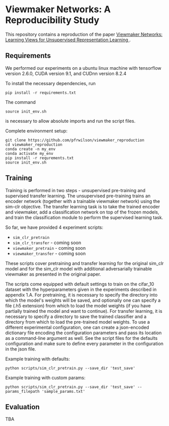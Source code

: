 # Viewmaker Networks: A Reproducibility Study

This repository contains a reproduction of the paper [Viewmaker Networks: Learning Views for Unsupervised Representation Learning ](https://arxiv.org/abs/2010.07432). 

## Requirements

We performed our experiments on a ubuntu linux machine with tensorflow version 2.6.0, CUDA version 9.1, and CUDnn version 8.2.4

To install the necessary dependencies, run 
```
pip install -r requirements.txt
```

The command
```
source init_env.sh
```
is necessary to allow absolute imports and run the script files. 

Complete environment setup:
```setup
git clone https://github.com/pfrwilson/viewmaker_reproduction
cd viewmaker_reproduction
conda create -n my_env
conda activate my_env
pip install -r requrements.txt
source init_env.sh
```


## Training

Training is performed in two steps - unsupervised pre-training and supervised transfer learning. The unsupervised pre-training trains an encoder network (together with a trainable viewmaker network) using the sim-clr objective. The transfer learning task is to take the trained encoder and viewmaker, add a classification network on top of the frozen models, and train the classification module to perform the supervised learning task. 

So far, we have provided 4 experiment scripts:
- `sim_clr_pretrain`
- `sim_clr_transfer` - coming soon
- `viewmaker_pretrain` - coming soon
- `viewmaker_transfer` - coming soon

These scripts cover pretraining and transfer learning for the original sim_clr model and for the sim_clr model with additional adversarially trainable viewmaker as presented in the original paper. 

The scripts come equipped with default settings to train on the cifar_10 dataset with the hyperparameters given in the experiments described in appendix 1.A. For pretraining, it is necessary to specify the directory into which the model's weights will be saved, and optionally one can specify a file (.h5 extension) from which to load the model weights (if you have partially trained the model and want to continue). For transfer learning, it is necessary to specify a directory to save the trained classifier and a directory from which to load the pre-trained model weights. To use a different experimental configuration, one can create a json-encoded dictionary file encoding the configuration parameters and pass its location as a command-line argument as well. See the script files for the defaults configuration and make sure to define every parameter in the configuration in the json file.

Example training with defaults:
```
python scripts/sim_clr_pretrain.py --save_dir 'test_save' 
```
Example training with custom params:
``` 
python scripts/sim_clr_pretrain.py --save_dir 'test_save' --params_filepath 'sample_params.txt'
```

## Evaluation

TBA